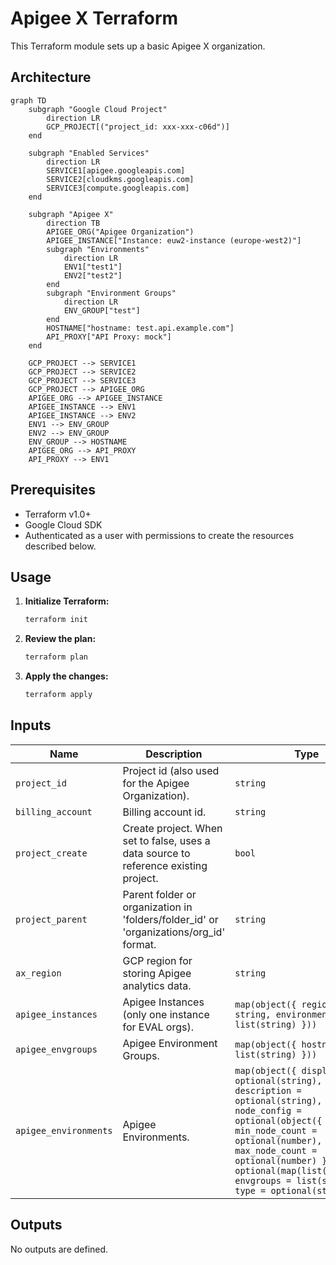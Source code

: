 # Apigee X Terraform

This Terraform module sets up a basic Apigee X organization.

## Architecture

```mermaid
graph TD
    subgraph "Google Cloud Project"
        direction LR
        GCP_PROJECT[("project_id: xxx-xxx-c06d")]
    end

    subgraph "Enabled Services"
        direction LR
        SERVICE1[apigee.googleapis.com]
        SERVICE2[cloudkms.googleapis.com]
        SERVICE3[compute.googleapis.com]
    end

    subgraph "Apigee X"
        direction TB
        APIGEE_ORG("Apigee Organization")
        APIGEE_INSTANCE["Instance: euw2-instance (europe-west2)"]
        subgraph "Environments"
            direction LR
            ENV1["test1"]
            ENV2["test2"]
        end
        subgraph "Environment Groups"
            direction LR
            ENV_GROUP["test"]
        end
        HOSTNAME["hostname: test.api.example.com"]
        API_PROXY["API Proxy: mock"]
    end

    GCP_PROJECT --> SERVICE1
    GCP_PROJECT --> SERVICE2
    GCP_PROJECT --> SERVICE3
    GCP_PROJECT --> APIGEE_ORG
    APIGEE_ORG --> APIGEE_INSTANCE
    APIGEE_INSTANCE --> ENV1
    APIGEE_INSTANCE --> ENV2
    ENV1 --> ENV_GROUP
    ENV2 --> ENV_GROUP
    ENV_GROUP --> HOSTNAME
    APIGEE_ORG --> API_PROXY
    API_PROXY --> ENV1
```


## Prerequisites

*   Terraform v1.0+
*   Google Cloud SDK
*   Authenticated as a user with permissions to create the resources described below.

## Usage

1.  **Initialize Terraform:**
    ```bash
    terraform init
    ```

2.  **Review the plan:**
    ```bash
    terraform plan
    ```

3.  **Apply the changes:**
    ```bash
    terraform apply
    ```

## Inputs

| Name | Description | Type | Default | Required |
| --- | --- | --- | --- | --- |
| `project_id` | Project id (also used for the Apigee Organization). | `string` | n/a | yes |
| `billing_account` | Billing account id. | `string` | `null` | no |
| `project_create` | Create project. When set to false, uses a data source to reference existing project. | `bool` | `false` | no |
| `project_parent` | Parent folder or organization in 'folders/folder\_id' or 'organizations/org\_id' format. | `string` | `null` | no |
| `ax_region` | GCP region for storing Apigee analytics data. | `string` | n/a | yes |
| `apigee_instances` | Apigee Instances (only one instance for EVAL orgs). | `map(object({ region = string, environments = list(string) }))` | `null` | no |
| `apigee_envgroups` | Apigee Environment Groups. | `map(object({ hostnames = list(string) }))` | `null` | no |
| `apigee_environments` | Apigee Environments. | `map(object({ display_name = optional(string), description = optional(string), node_config = optional(object({ min_node_count = optional(number), max_node_count = optional(number) })), iam = optional(map(list(string))), envgroups = list(string), type = optional(string) }))` | `null` | no |

## Outputs

No outputs are defined.

